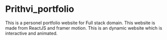 # Prithvi_portfolio
This is a personel portfolio website for Full stack domain. This website is made from ReactJS and framer motion. This is an dynamic website which is interactive and animated.
